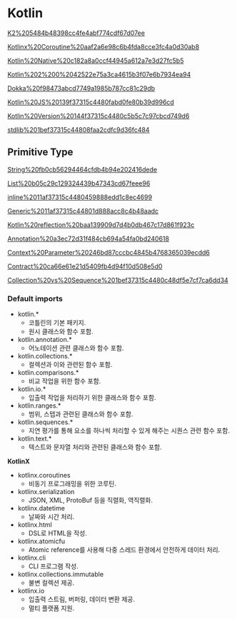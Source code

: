 # Kotlin

[K2%205484b48398cc4fe4abf774cdf67d07ee](K2%205484b48398cc4fe4abf774cdf67d07ee)

[Kotlinx%20Coroutine%20aaf2a6e98c6b4fda8cce3fc4a0d30ab8](Kotlinx%20Coroutine%20aaf2a6e98c6b4fda8cce3fc4a0d30ab8)

[Kotlin%20Native%20c182a8a0ccf44945a612a7e3d27fc5b5](Kotlin%20Native%20c182a8a0ccf44945a612a7e3d27fc5b5)

[Kotlin%202%200%2042522e75a3ca4615b3f07e6b7934ea94](Kotlin%202%200%2042522e75a3ca4615b3f07e6b7934ea94)

[Dokka%20f98473abcd7749a1985b787cc81c29db](Dokka%20f98473abcd7749a1985b787cc81c29db)

[Kotlin%20JS%20139f37315c4480fabd0fe80b39d996cd](Kotlin%20JS%20139f37315c4480fabd0fe80b39d996cd)

[Kotlin%20Version%20144f37315c4480c5b5c7c97cbcd749d6](Kotlin%20Version%20144f37315c4480c5b5c7c97cbcd749d6)

[stdlib%201bef37315c44808faa2cdfc9d36fc484](stdlib%201bef37315c44808faa2cdfc9d36fc484)

## Primitive Type

[String%20fb0cb56294464cfdb4b94e202416dede](String%20fb0cb56294464cfdb4b94e202416dede)

[List%20b05c29c129324439b47343cd67feee96](List%20b05c29c129324439b47343cd67feee96)

[inline%2011af37315c4480459888edd1c8ec4699](inline%2011af37315c4480459888edd1c8ec4699)

[Generic%2011af37315c44801d888acc8c4b48aadc](Generic%2011af37315c44801d888acc8c4b48aadc)

[Kotlin%20reflection%20baa139909d7d4b0db467c17d861f923c](Kotlin%20reflection%20baa139909d7d4b0db467c17d861f923c)

[Annotation%20a3ec72d31f484cb694a54fa0bd240618](Annotation%20a3ec72d31f484cb694a54fa0bd240618)

[Context%20Parameter%20246bd87cccbc4845b4768365039ecdd6](Context%20Parameter%20246bd87cccbc4845b4768365039ecdd6)

[Contract%20ca66e61e21d5409fb4d94f10d508e5d0](Contract%20ca66e61e21d5409fb4d94f10d508e5d0)

[Collection%20vs%20Sequence%201bef37315c4480c48df5e7cf7ca6dd34](Collection%20vs%20Sequence%201bef37315c4480c48df5e7cf7ca6dd34)

### Default imports

- kotlin.*
    - 코틀린의 기본 패키지.
    - 원시 클래스와 함수 포함.
- kotlin.annotation.*
    - 어노테이션 관련 클래스와 함수 포함.
- kotlin.collections.*
    - 컬렉션과 이와 관련된 함수 포함.
- kotlin.comparisons.*
    - 비교 작업을 위한 함수 포함.
- kotlin.io.*
    - 입출력 작업을 처리하기 위한 클래스와 함수 포함.
- kotlin.ranges.*
    - 범위, 스텝과 관련된 클래스와 함수 포함.
- kotlin.sequences.*
    - 지연 평가를 통해 요소를 하나씩 처리할 수 있게 해주는 시퀀스 관련 함수 포함.
- kotlin.text.*
    - 텍스트와 문자열 처리와 관련된 클래스와 함수 포함.

**KotlinX**

- kotlinx.coroutines
    - 비동기 프로그래밍을 위한 코루틴.
- kotlinx.serialization
    - JSON, XML,  ProtoBuf 등을 직렬화, 역직렬화.
- kotlinx.datetime
    - 날짜와 시간 처리.
- kotlinx.html
    - DSL로 HTML을 작성.
- kotlinx.atomicfu
    - Atomic reference를 사용해 다중 스레드 환경에서 안전하게 데이터 처리.
- kotlinx.cli
    - CLI 프로그램 작성.
- kotlinx.collections.immutable
    - 불변 컬렉션 제공.
- kotlinx.io
    - 입출력 스트림, 버퍼링, 데이터 변환 제공.
    - 멀티 플랫폼 지원.